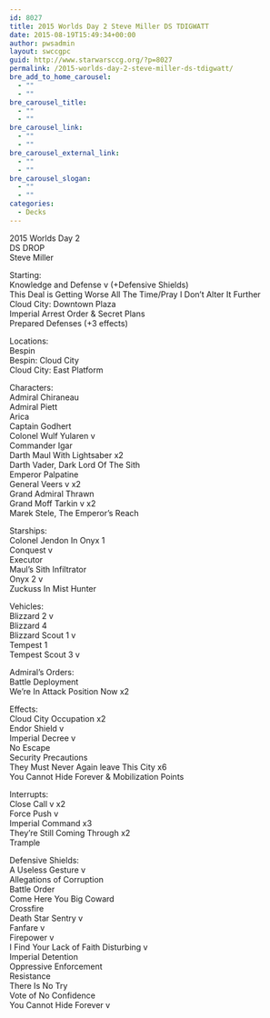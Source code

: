 ```yaml
---
id: 8027
title: 2015 Worlds Day 2 Steve Miller DS TDIGWATT
date: 2015-08-19T15:49:34+00:00
author: pwsadmin
layout: swccgpc
guid: http://www.starwarsccg.org/?p=8027
permalink: /2015-worlds-day-2-steve-miller-ds-tdigwatt/
bre_add_to_home_carousel:
  - ""
  - ""
bre_carousel_title:
  - ""
  - ""
bre_carousel_link:
  - ""
  - ""
bre_carousel_external_link:
  - ""
  - ""
bre_carousel_slogan:
  - ""
  - ""
categories:
  - Decks
---
```

2015 Worlds Day 2  
DS DROP  
Steve Miller

Starting:  
Knowledge and Defense v (+Defensive Shields)  
This Deal is Getting Worse All The Time/Pray I Don’t Alter It Further  
Cloud City: Downtown Plaza  
Imperial Arrest Order & Secret Plans  
Prepared Defenses (+3 effects)

Locations:  
Bespin  
Bespin: Cloud City  
Cloud City: East Platform

Characters:  
Admiral Chiraneau  
Admiral Piett  
Arica  
Captain Godhert  
Colonel Wulf Yularen v  
Commander Igar  
Darth Maul With Lightsaber x2  
Darth Vader, Dark Lord Of The Sith  
Emperor Palpatine  
General Veers v x2  
Grand Admiral Thrawn  
Grand Moff Tarkin v x2  
Marek Stele, The Emperor’s Reach

Starships:  
Colonel Jendon In Onyx 1  
Conquest v  
Executor  
Maul&#8217;s Sith Infiltrator  
Onyx 2 v  
Zuckuss In Mist Hunter

Vehicles:  
Blizzard 2 v  
Blizzard 4  
Blizzard Scout 1 v  
Tempest 1  
Tempest Scout 3 v

Admiral’s Orders:  
Battle Deployment  
We’re In Attack Position Now x2

Effects:  
Cloud City Occupation x2  
Endor Shield v  
Imperial Decree v  
No Escape  
Security Precautions  
They Must Never Again leave This City x6  
You Cannot Hide Forever & Mobilization Points

Interrupts:  
Close Call v x2  
Force Push v  
Imperial Command x3  
They&#8217;re Still Coming Through x2  
Trample

Defensive Shields:  
A Useless Gesture v  
Allegations of Corruption  
Battle Order  
Come Here You Big Coward  
Crossfire  
Death Star Sentry v  
Fanfare v  
Firepower v  
I Find Your Lack of Faith Disturbing v  
Imperial Detention  
Oppressive Enforcement  
Resistance  
There Is No Try  
Vote of No Confidence  
You Cannot Hide Forever v